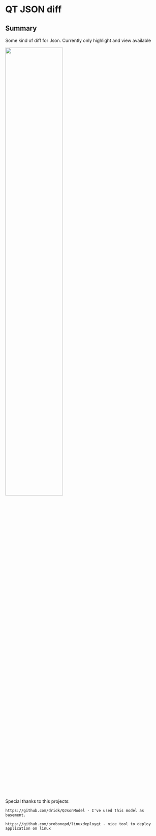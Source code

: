 # QT JSON diff
## Summary
Some kind of diff for Json.
Currently only highlight and view available


<img src="https://user-images.githubusercontent.com/25594311/34464595-f1261198-ee8e-11e7-819c-326080495141.png" width="60%"></img> 



Special thanks to this projects:
    
    https://github.com/dridk/QJsonModel - I've used this model as basement. 

    https://github.com/probonopd/linuxdeployqt - nice tool to deploy application on linux
